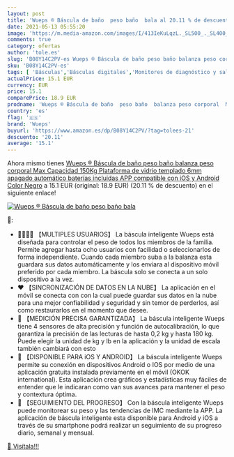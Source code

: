 ```yaml
---
layout: post
title: 'Wueps ® Báscula de baño  peso baño  bala al 20.11 % de descuento'
date: 2021-05-13 05:55:20
image: 'https://m.media-amazon.com/images/I/413IeKuLqzL._SL500_._SL400_.jpg'
comments: true
category: ofertas
author: 'tole.es'
slug: 'B08Y14C2PV-es Wueps ® Báscula de baño peso baño balanza peso corporal...'
sku: 'B08Y14C2PV-es'
tags: [ 'Básculas','Básculas digitales','Monitores de diagnóstico y salud','Salud y cuidado personal','Suministros y equipamiento médico','android','wueps', ]
actualPrice: 15.1 EUR
currency: EUR
price: 15.1
comparePrice: 18.9 EUR
prodname: 'Wueps ® Báscula de baño  peso baño  balanza peso corporal  Max Capacidad 150Kg  Plataforma de vidrio templado 6mm  apagado automático  baterías incluidas  APP compatible con iOS y Android Color Negro'
country: 'es'
flag: '🇪🇸'
brand: 'Wueps'
buyurl: 'https://www.amazon.es/dp/B08Y14C2PV/?tag=tolees-21'
descuento: '20.11'
average: '15.1'
---
```


Ahora mismo tienes [Wueps ® Báscula de baño  peso baño  balanza peso corporal  Max Capacidad 150Kg  Plataforma de vidrio templado 6mm  apagado automático  baterías incluidas  APP compatible con iOS y Android Color Negro](https://www.amazon.es/dp/B08Y14C2PV/?tag=tolees-21) a 15.1 EUR (original: 18.9 EUR) (20.11 %  de descuento) en el siguiente enlace!

[![Wueps ® Báscula de baño  peso baño  bala](https://m.media-amazon.com/images/I/413IeKuLqzL._SL500_._SL400_.jpg)](https://www.amazon.es/dp/B08Y14C2PV/?tag=tolees-21)

🔎:

- 👨‍👩‍👧‍👦 【MULTIPLES USUARIOS】 La báscula inteligente Wueps está diseñada para controlar el peso de todos los miembros de la familia. Permite agregar hasta ocho usuarios con facilidad o seleccionarlos de forma independiente. Cuando cada miembro suba a la balanza esta guardara sus datos automáticamente y los enviara al dispositivo móvil preferido por cada miembro. La báscula solo se conecta a un solo dispositivo a la vez.
- ❤️ 【SINCRONIZACIÓN DE DATOS EN LA NUBE】 La aplicación en el móvil se conecta con con la cual puede guardar sus datos en la nube para una mejor confiabilidad y seguridad y sin temor de perderlos, así como restaurarlos en el momento que desee.
- 👣 【MEDICIÓN PRECISA GARANTIZADA】 La báscula inteligente Wueps tiene 4 sensores de alta precisión y función de autocalibración, lo que garantiza la precisión de las lecturas de hasta 0,2 kg y hasta 180 kg. Puede elegir la unidad de kg y lb en la aplicación y la unidad de escala también cambiará con esto
- 📲 【DISPONIBLE PARA iOS Y ANDROID】 La báscula inteligente Wueps permite su conexión en dispositivos Android o IOS por medio de una aplicación gratuita instalada previamente en el móvil (OKOK international). Esta aplicación crea gráficos y estadísticas muy fáciles de entender que le indicaran como van sus avances para mantener el peso y contextura óptima.
- 🧠 【SEGUIMIENTO DEL PROGRESO】 Con la báscula inteligente Wueps puede monitorear su peso y las tendencias de IMC mediante la APP. La aplicación de báscula inteligente esta disponible para Android y iOS a través de su smartphone podrá realizar un seguimiento de su progreso diario, semanal y mensual.

[🛒 Visítala!!!](https://www.amazon.es/dp/B08Y14C2PV/?tag=tolees-21)
